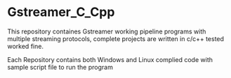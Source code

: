 # Gstreamer_C_Cpp
 This repository containes Gstreamer working pipeline programs with multiple streaming protocols, complete projects are written in c/c++ tested worked fine. 

Each Repository contains both Windows and Linux complied code with sample script file to run the program
